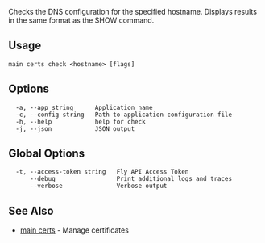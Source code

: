 Checks the DNS configuration for the specified hostname.
Displays results in the same format as the SHOW command.

## Usage
~~~
main certs check <hostname> [flags]
~~~

## Options

~~~
  -a, --app string      Application name
  -c, --config string   Path to application configuration file
  -h, --help            help for check
  -j, --json            JSON output
~~~

## Global Options

~~~
  -t, --access-token string   Fly API Access Token
      --debug                 Print additional logs and traces
      --verbose               Verbose output
~~~

## See Also

* [main certs](/docs/flyctl/main-certs/)	 - Manage certificates

